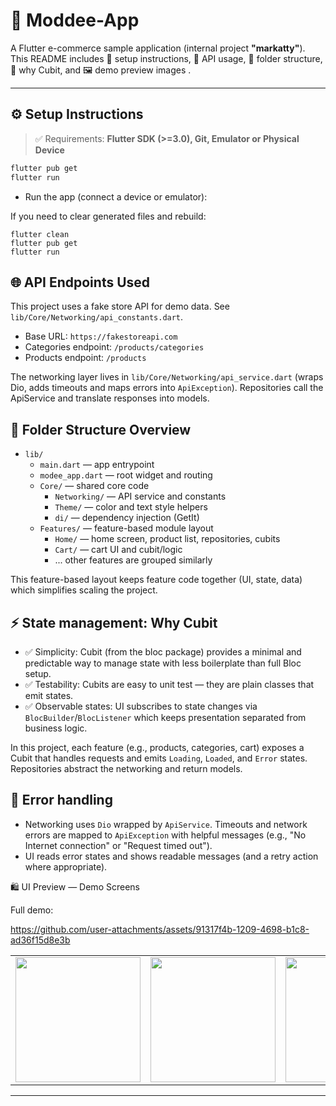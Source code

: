 # 🛒 Moddee-App

A Flutter e-commerce sample application (internal project **"markatty"**).  
This README includes 🚀 setup instructions, 🔌 API usage, 📁 folder structure, 🎯 why Cubit, and 🖼️ demo preview images .

---

## ⚙️ Setup Instructions

> ✅ Requirements: **Flutter SDK (>=3.0), Git, Emulator or Physical Device**

```bash
flutter pub get
flutter run

```

- Run the app (connect a device or emulator):

If you need to clear generated files and rebuild:

```pwsh
flutter clean
flutter pub get
flutter run
```

## 🌐 API Endpoints Used

This project uses a fake store API for demo data. See `lib/Core/Networking/api_constants.dart`.

- Base URL: `https://fakestoreapi.com`
- Categories endpoint: `/products/categories`
- Products endpoint: `/products`

The networking layer lives in `lib/Core/Networking/api_service.dart` (wraps Dio, adds timeouts and maps errors into `ApiException`). Repositories call the ApiService and translate responses into models.

## 📁 Folder Structure Overview
- `lib/`
	- `main.dart` — app entrypoint
	- `modee_app.dart` — root widget and routing
	- `Core/` — shared core code
		- `Networking/` — API service and constants
		- `Theme/` — color and text style helpers
		- `di/` — dependency injection (GetIt)
	- `Features/` — feature-based module layout
		- `Home/` — home screen, product list, repositories, cubits
		- `Cart/` — cart UI and cubit/logic
		- ... other features are grouped similarly

This feature-based layout keeps feature code together (UI, state, data) which simplifies scaling the project.

## ⚡ State management: Why Cubit

- ✅ Simplicity: Cubit (from the bloc package) provides a minimal and predictable way to manage state with less boilerplate than full Bloc setup.
- ✅ Testability: Cubits are easy to unit test — they are plain classes that emit states.
- ✅ Observable states: UI subscribes to state changes via `BlocBuilder`/`BlocListener` which keeps presentation separated from business logic.

In this project, each feature (e.g., products, categories, cart) exposes a Cubit that handles requests and emits `Loading`, `Loaded`, and `Error` states. Repositories abstract the networking and return models.

## 🚨 Error handling

- Networking uses `Dio` wrapped by `ApiService`. Timeouts and network errors are mapped to `ApiException` with helpful messages (e.g., "No Internet connection" or "Request timed out").
- UI reads error states and shows readable messages (and a retry action where appropriate).

🛍️ UI Preview — Demo Screens

Full demo:

https://github.com/user-attachments/assets/91317f4b-1209-4698-b1c8-ad36f15d8e3b

<table>
  <tr>
    <td><img src="https://github.com/user-attachments/assets/498dd5e1-6028-4b3b-b4eb-2ce1589bf908" width="200"/></td>
    <td><img src="https://github.com/user-attachments/assets/5d392cdb-40d9-43c5-8cf8-f0e9b368b9cd" width="200"/></td>
    <td><img src="https://github.com/user-attachments/assets/2cb39976-0d0f-407d-a8ef-bcfd47df067d" width="200"/></td>
    <td><img src="https://github.com/user-attachments/assets/f75aa537-195a-4978-9338-e41d1bb0add2" width="200"/></td>
  </tr>
</table>



---

